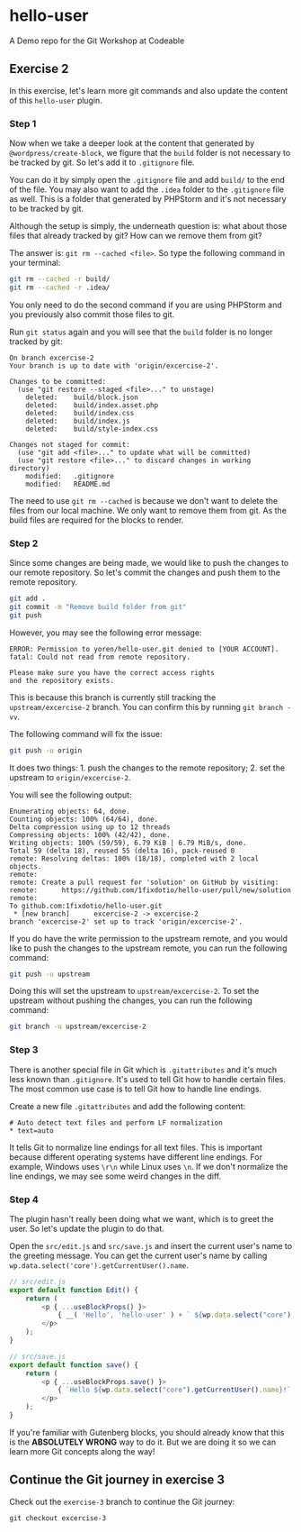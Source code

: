 # hello-user
A Demo repo for the Git Workshop at Codeable

## Exercise 2
In this exercise, let's learn more git commands and also update the content of this `hello-user` plugin.

### Step 1
Now when we take a deeper look at the content that generated by `@wordpress/create-block`, we figure that the `build` folder is not necessary to be tracked by git. So let's add it to `.gitignore` file.

You can do it by simply open the `.gitignore` file and add `build/` to the end of the file. You may also want to add the `.idea` folder to the `.gitignore` file as well. This is a folder that generated by PHPStorm and it's not necessary to be tracked by git.

Although the setup is simply, the underneath question is: what about those files that already tracked by git? How can we remove them from git?

The answer is: `git rm --cached <file>`. So type the following command in your terminal:
```bash
git rm --cached -r build/
git rm --cached -r .idea/
```
You only need to do the second command if you are using PHPStorm and you previously also commit those files to git.

Run `git status` again and you will see that the `build` folder is no longer tracked by git:
```
On branch excercise-2
Your branch is up to date with 'origin/excercise-2'.

Changes to be committed:
  (use "git restore --staged <file>..." to unstage)
	deleted:    build/block.json
	deleted:    build/index.asset.php
	deleted:    build/index.css
	deleted:    build/index.js
	deleted:    build/style-index.css

Changes not staged for commit:
  (use "git add <file>..." to update what will be committed)
  (use "git restore <file>..." to discard changes in working directory)
	modified:   .gitignore
	modified:   README.md
```

The need to use `git rm --cached` is because we don't want to delete the files from our local machine. We only want to remove them from git. As the build files are required for the blocks to render.

### Step 2
Since some changes are being made, we would like to push the changes to our remote repository. So let's commit the changes and push them to the remote repository.
```bash
git add .
git commit -m "Remove build folder from git"
git push
```
However, you may see the following error message:
```
ERROR: Permission to yoren/hello-user.git denied to [YOUR ACCOUNT].
fatal: Could not read from remote repository.

Please make sure you have the correct access rights
and the repository exists.
```
This is because this branch is currently still tracking the `upstream/excercise-2` branch. You can confirm this by running `git branch -vv`.

The following command will fix the issue:
```bash
git push -u origin
```
It does two things: 1. push the changes to the remote repository; 2. set the upstream to `origin/excercise-2`.

You will see the following output:
```
Enumerating objects: 64, done.
Counting objects: 100% (64/64), done.
Delta compression using up to 12 threads
Compressing objects: 100% (42/42), done.
Writing objects: 100% (59/59), 6.79 KiB | 6.79 MiB/s, done.
Total 59 (delta 18), reused 55 (delta 16), pack-reused 0
remote: Resolving deltas: 100% (18/18), completed with 2 local objects.
remote:
remote: Create a pull request for 'solution' on GitHub by visiting:
remote:      https://github.com/1fixdotio/hello-user/pull/new/solution
remote:
To github.com:1fixdotio/hello-user.git
 * [new branch]      excercise-2 -> excercise-2
branch 'excercise-2' set up to track 'origin/excercise-2'.
```

If you do have the write permission to the upstream remote, and you would like to push the changes to the upstream remote, you can run the following command:
```bash
git push -u upstream
```
Doing this will set the upstream to `upstream/excercise-2`. To set the upstream without pushing the changes, you can run the following command:
```bash
git branch -u upstream/excercise-2
```

### Step 3
There is another special file in Git which is `.gitattributes` and it's much less known than `.gitignore`. It's used to tell Git how to handle certain files. The most common use case is to tell Git how to handle line endings.

Create a new file `.gitattributes` and add the following content:
```
# Auto detect text files and perform LF normalization
* text=auto
```
It tells Git to normalize line endings for all text files. This is important because different operating systems have different line endings. For example, Windows uses `\r\n` while Linux uses `\n`. If we don't normalize the line endings, we may see some weird changes in the diff.

### Step 4
The plugin hasn't really been doing what we want, which is to greet the user. So let's update the plugin to do that.

Open the `src/edit.js` and `src/save.js` and insert the current user's name to the greeting message. You can get the current user's name by calling `wp.data.select('core').getCurrentUser().name`.

```js
// src/edit.js
export default function Edit() {
	return (
		<p { ...useBlockProps() }>
			{ __( 'Hello', 'hello-user' ) + ` ${wp.data.select("core").getCurrentUser().name }` + '!' }
		</p>
	);
}
```

```js
// src/save.js
export default function save() {
	return (
		<p { ...useBlockProps.save() }>
			{ `Hello ${wp.data.select("core").getCurrentUser().name}!` }
		</p>
	);
}
```

If you're familiar with Gutenberg blocks, you should already know that this is the **ABSOLUTELY WRONG** way to do it. But we are doing it so we can learn more Git concepts along the way!

## Continue the Git journey in exercise 3
Check out the `exercise-3` branch to continue the Git journey:
```shell
git checkout excercise-3
```
